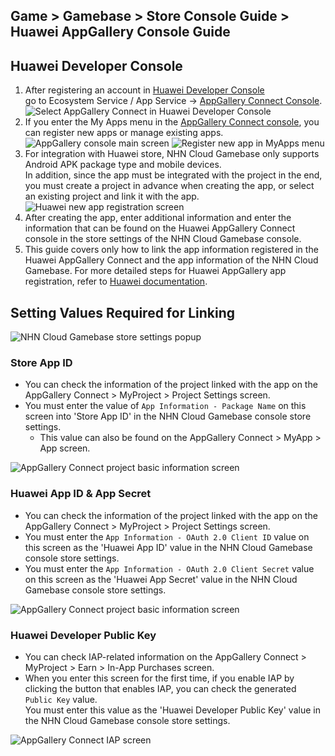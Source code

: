 ## Game > Gamebase > Store Console Guide > Huawei AppGallery Console Guide

## Huawei Developer Console
1. After registering an account in [Huawei Developer Console](https://developer.huawei.com/consumer/en/console) <br/>
   go to Ecosystem Service / App Service -> [AppGallery Connect Console](https://developer.huawei.com/consumer/en/service/josp/agc/index.html#/).
   ![Select AppGallery Connect in Huawei Developer Console](http://static.toastoven.net/prod_gamebase/StoreConsoleGuide/huawei_console_eng.png)
2. If you enter the My Apps menu in the [AppGallery Connect console](https://developer.huawei.com/consumer/en/service/josp/agc/index.html#/), you can register new apps or manage existing apps.
   ![AppGallery console main screen](http://static.toastoven.net/prod_gamebase/StoreConsoleGuide/huawei_console_app_main_eng.png)
   ![Register new app in MyApps menu](http://static.toastoven.net/prod_gamebase/StoreConsoleGuide/huawei_console_app_01_eng.png)
3. For integration with Huawei store, NHN Cloud Gamebase only supports Android APK package type and mobile devices.<br/>
   In addition, since the app must be integrated with the project in the end, you must create a project in advance when creating the app, or select an existing project and link it with the app.
   ![Huawei new app registration screen](http://static.toastoven.net/prod_gamebase/StoreConsoleGuide/huawei_console_app_02_eng.png)
4. After creating the app, enter additional information and enter the information that can be found on the Huawei AppGallery Connect console in the store settings of the NHN Cloud Gamebase console.
5. This guide covers only how to link the app information registered in the Huawei AppGallery Connect and the app information of the NHN Cloud Gamebase. For more detailed steps for Huawei AppGallery app registration, refer to [Huawei documentation](https://developer.huawei.com/consumer/en/doc/development/HMSCore-Guides/introduction-0000001050033062).

## Setting Values ​​Required for Linking
![NHN Cloud Gamebase store settings popup](http://static.toastoven.net/prod_gamebase/StoreConsoleGuide/huawei_iap_console_en.png)
### Store App ID
- You can check the information of the project linked with the app on the AppGallery Connect > MyProject > Project Settings screen.
- You must enter the value of `App Information - Package Name` on this screen into 'Store App ID' in the NHN Cloud Gamebase console store settings.
   - This value can also be found on the AppGallery Connect > MyApp > App screen.

![AppGallery Connect project basic information screen](http://static.toastoven.net/prod_gamebase/StoreConsoleGuide/huawei_console_app_06_eng.png)

### Huawei App ID & App Secret
- You can check the information of the project linked with the app on the AppGallery Connect > MyProject > Project Settings screen.
- You must enter the `App Information - OAuth 2.0 Client ID` value on this screen as the 'Huawei App ID' value in the NHN Cloud Gamebase console store settings.
- You must enter the `App Information - OAuth 2.0 Client Secret` value on this screen as the 'Huawei App Secret' value in the NHN Cloud Gamebase console store settings.

![AppGallery Connect project basic information screen](http://static.toastoven.net/prod_gamebase/StoreConsoleGuide/huawei_console_app_06_eng.png)

### Huawei Developer Public Key
- You can check IAP-related information on the AppGallery Connect > MyProject > Earn > In-App Purchases screen.
- When you enter this screen for the first time, if you enable IAP by clicking the button that enables IAP, you can check the generated `Public Key` value.<br/>
  You must enter this value as the 'Huawei Developer Public Key' value in the NHN Cloud Gamebase console store settings.

![AppGallery Connect IAP screen](http://static.toastoven.net/prod_gamebase/StoreConsoleGuide/huawei_console_app_05_eng.png)

